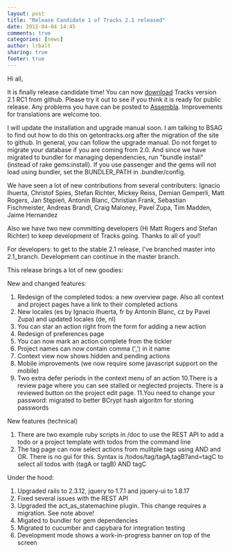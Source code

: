 ```yaml
---
layout: post
title: "Release Candidate 1 of Tracks 2.1 released"
date: 2012-04-04 14:45
comments: true
categories: [news]
author: lrbalt
sharing: true
footer: true
---
```


Hi all,

It is finally release candidate time! You can now [download][1] Tracks version 2.1 RC1 from github. Please try it out to see if you think it is ready for public release. Any problems you have can be posted to [Assembla][2]. Improvements for translations are welcome too.

I will update the installation and upgrade manual soon. I am talking to BSAG to find out how to do this on getontracks.org after the migration of the site to github. In general, you can follow the upgrade manual. Do not forget to migrate your database if you are coming from 2.0. And since we have migrated to bundler for managing dependencies, run "bundle install" (instead of rake gems:install). If you use passenger and the gems will not load using bundler, set the BUNDLER_PATH in .bundler/config.

We have seen a lot of new contributions from several contributers: Ignacio Ihuerta, Christof Spies, Stefan Richter, Mickey Reiss, Demian Gemperli, Matt Rogers, Jan Stępień, Antonin Blanc, Christian Frank, Sebastian Fischmeister, Andreas Brandl, Craig Maloney, Pavel Zupa, Tim Madden, Jaime Hernandez

Also we have two new committing developers (Hi Matt Rogers and Stefan Richter) to keep development of Tracks going. Thanks to all of you!!

For developers: to get to the stable 2.1 release, I've branched master into 2.1_branch. Development can continue in the master branch.

This release brings a lot of new goodies:

New and changed features:

1. Redesign of the completed todos: a new overview page. Also all context and project pages have a link to their completed actions
2. New locales (es by Ignacio Ihuerta, fr by Antonin Blanc, cz by Pavel Zupa) and updated locales (de, nl)
3. You can star an action right from the form for adding a new action
4. Redesign of preferences page
5. You can now mark an action complete from the tickler
6. Project names can now contain comma (',') in it name
7. Context view now shows hidden and pending actions
8. Mobile improvements (we now require some javascript support on the mobile)
9. Two extra defer periods in the context menu of an action
10.There is a review page where you can see stalled or neglected projects. There is a reviewed button on the project edit page.
11.You need to change your password: migrated to better BCrypt hash algoritm for storing passwords

New features (technical)

1. There are two example ruby scripts in /doc to use the REST API to add a todo or a project template with todos from the command line
2. The tag page can now select actions from mulitple tags using AND and OR. There is no gui for this. Syntax is /todos/tag/tagA,tagB?and=tagC to select all todos with (tagA or tagB) AND tagC

Under the hood:

1. Upgraded rails to 2.3.12, jquery to 1.7.1 and jquery-ui to 1.8.17
2. Fixed several issues with the REST API
3. Upgraded the act_as_statemachine plugin. This change requires a migration. See note above!
4. Migated to bundler for gem dependencies
5. Migrated to cucumber and capybara for integration testing
6. Development mode shows a work-in-progress banner on top of the screen

[1]: https://github.com/TracksApp/tracks/zipball/v2.1RC1
[2]: www.assembla.com/spaces/tracks-tickets/